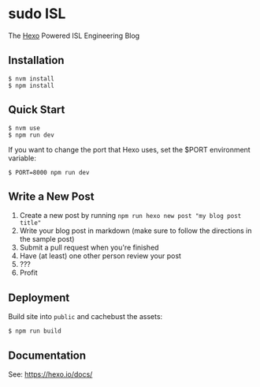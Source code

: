 # sudo ISL

The [Hexo](https://hexo.io/) Powered ISL Engineering Blog

## Installation

    $ nvm install
    $ npm install

## Quick Start

    $ nvm use
    $ npm run dev

If you want to change the port that Hexo uses, set the $PORT environment variable:

    $ PORT=8000 npm run dev

##  Write a New Post

1. Create a new post by running `npm run hexo new post "my blog post title"`
2. Write your blog post in markdown (make sure to follow the directions in the
sample post)
3. Submit a pull request when you're finished
4. Have (at least) one other person review your post
5. ???
6. Profit

## Deployment

Build site into `public` and cachebust the assets:

    $ npm run build

## Documentation

See: <https://hexo.io/docs/>
